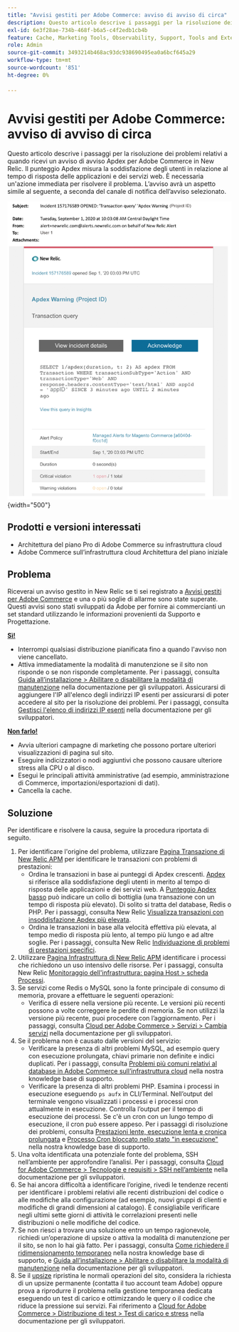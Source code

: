 ```yaml
---
title: "Avvisi gestiti per Adobe Commerce: avviso di avviso di circa"
description: Questo articolo descrive i passaggi per la risoluzione dei problemi relativi a quando ricevi un avviso di avviso Apdex per Adobe Commerce in New Relic. Il punteggio Apdex misura la soddisfazione degli utenti in relazione al tempo di risposta delle applicazioni e dei servizi web. È necessaria un'azione immediata per risolvere il problema. L’avviso avrà un aspetto simile al seguente, a seconda del canale di notifica dell’avviso selezionato.
exl-id: 6e3f28ae-734b-468f-b6a5-c4f2edb1cb4b
feature: Cache, Marketing Tools, Observability, Support, Tools and External Services
role: Admin
source-git-commit: 3493214b468ac93dc938690495ea0a6bcf645a29
workflow-type: tm+mt
source-wordcount: '851'
ht-degree: 0%

---
```


# Avvisi gestiti per Adobe Commerce: avviso di avviso di circa

Questo articolo descrive i passaggi per la risoluzione dei problemi relativi a quando ricevi un avviso di avviso Apdex per Adobe Commerce in New Relic. Il punteggio Apdex misura la soddisfazione degli utenti in relazione al tempo di risposta delle applicazioni e dei servizi web. È necessaria un&#39;azione immediata per risolvere il problema. L’avviso avrà un aspetto simile al seguente, a seconda del canale di notifica dell’avviso selezionato.

![avviso apdex](assets/apdex-warning-magento-managed.png){width="500"}

## Prodotti e versioni interessati

* Architettura del piano Pro di Adobe Commerce su infrastruttura cloud
* Adobe Commerce sull’infrastruttura cloud Architettura del piano iniziale

## Problema

Riceverai un avviso gestito in New Relic se ti sei registrato a [Avvisi gestiti per Adobe Commerce](/help/support-tools/managed-alerts-for-adobe-commerce/managed-alerts-for-magento-commerce.md) e una o più soglie di allarme sono state superate. Questi avvisi sono stati sviluppati da Adobe per fornire ai commercianti un set standard utilizzando le informazioni provenienti da Supporto e Progettazione.

<u> **Sì!** </u>

* Interrompi qualsiasi distribuzione pianificata fino a quando l&#39;avviso non viene cancellato.
* Attiva immediatamente la modalità di manutenzione se il sito non risponde o se non risponde completamente. Per i passaggi, consulta  [Guida all’installazione > Abilitare o disabilitare la modalità di manutenzione](https://devdocs.magento.com/guides/v2.4/install-gde/install/cli/install-cli-subcommands-maint.html?itm_source=devdocs&amp;itm_medium=search_page&amp;itm_campaign=federated_search&amp;itm_term=mainten) nella documentazione per gli sviluppatori. Assicurarsi di aggiungere l&#39;IP all&#39;elenco degli indirizzi IP esenti per assicurarsi di poter accedere al sito per la risoluzione dei problemi. Per i passaggi, consulta [Gestisci l&#39;elenco di indirizzi IP esenti](https://devdocs.magento.com/guides/v2.4/install-gde/install/cli/install-cli-subcommands-maint.html?itm_source=devdocs&amp;itm_medium=search_page&amp;itm_campaign=federated_search&amp;itm_term=mainten#instgde-cli-maint-exempt) nella documentazione per gli sviluppatori.

<u>**Non farlo!**</u>

* Avvia ulteriori campagne di marketing che possono portare ulteriori visualizzazioni di pagina sul sito.
* Eseguire indicizzatori o nodi aggiuntivi che possono causare ulteriore stress alla CPU o al disco.
* Esegui le principali attività amministrative (ad esempio, amministrazione di Commerce, importazioni/esportazioni di dati).
* Cancella la cache.

## Soluzione

Per identificare e risolvere la causa, seguire la procedura riportata di seguito.

1. Per identificare l&#39;origine del problema, utilizzare [Pagina Transazione di New Relic APM](https://docs.newrelic.com/docs/apm/applications-menu/monitoring/transactions-page-find-specific-performance-problems) per identificare le transazioni con problemi di prestazioni:
   * Ordina le transazioni in base ai punteggi di Apdex crescenti. [Apdex](https://docs.newrelic.com/docs/apm/new-relic-apm/apdex/apdex-measure-user-satisfaction) si riferisce alla soddisfazione degli utenti in merito al tempo di risposta delle applicazioni e dei servizi web. A [Punteggio Apdex basso](/help/support-tools/managed-alerts-for-adobe-commerce/managed-alerts-for-magento-commerce-apdex-warning-alert.md) può indicare un collo di bottiglia (una transazione con un tempo di risposta più elevato). Di solito si tratta del database, Redis o PHP. Per i passaggi, consulta New Relic [Visualizza transazioni con insoddisfazione Apdex più elevata](https://docs.newrelic.com/docs/apm/new-relic-apm/apdex/view-your-apdex-score#apdex-dissat).
   * Ordina le transazioni in base alla velocità effettiva più elevata, al tempo medio di risposta più lento, al tempo più lungo e ad altre soglie. Per i passaggi, consulta New Relic [Individuazione di problemi di prestazioni specifici](https://docs.newrelic.com/docs/apm/applications-menu/monitoring/transactions-page-find-specific-performance-problems).
1. Utilizzare [Pagina Infrastruttura di New Relic APM](https://docs.newrelic.com/docs/infrastructure/infrastructure-ui-pages/infra-hosts-ui-page/) identificare i processi che richiedono un uso intensivo delle risorse. Per i passaggi, consulta New Relic [Monitoraggio dell&#39;infrastruttura: pagina Host > scheda Processi](https://docs.newrelic.com/docs/infrastructure/infrastructure-ui-pages/infra-hosts-ui-page/#processes).
1. Se servizi come Redis o MySQL sono la fonte principale di consumo di memoria, provare a effettuare le seguenti operazioni:
   * Verifica di essere nella versione più recente. Le versioni più recenti possono a volte correggere le perdite di memoria. Se non utilizzi la versione più recente, puoi procedere con l’aggiornamento. Per i passaggi, consulta [Cloud per Adobe Commerce > Servizi > Cambia servizi](https://experienceleague.adobe.com/docs/commerce-cloud-service/user-guide/configure/service/services-yaml.html) nella documentazione per gli sviluppatori.
1. Se il problema non è causato dalle versioni del servizio:
   * Verificare la presenza di altri problemi MySQL, ad esempio query con esecuzione prolungata, chiavi primarie non definite e indici duplicati. Per i passaggi, consulta [Problemi più comuni relativi al database in Adobe Commerce sull’infrastruttura cloud](https://experienceleague.adobe.com/docs/commerce-operations/implementation-playbook/best-practices/maintenance/resolve-database-performance-issues.html) nella nostra knowledge base di supporto.
   * Verificare la presenza di altri problemi PHP. Esamina i processi in esecuzione eseguendo `ps aufx` in CLI/Terminal. Nell’output del terminale vengono visualizzati i processi e i processi cron attualmente in esecuzione. Controlla l’output per il tempo di esecuzione dei processi. Se c&#39;è un cron con un lungo tempo di esecuzione, il cron può essere appeso. Per i passaggi di risoluzione dei problemi, consulta [Prestazioni lente, esecuzione lenta e cronica prolungata](/help/troubleshooting/miscellaneous/slow-performance-slow-and-long-running-crons.md) e [Processo Cron bloccato nello stato &quot;in esecuzione&quot;](/help/troubleshooting/miscellaneous/cron-job-is-stuck-in-running-status.md) nella nostra knowledge base di supporto.
1. Una volta identificata una potenziale fonte del problema, SSH nell’ambiente per approfondire l’analisi. Per i passaggi, consulta [Cloud for Adobe Commerce > Tecnologie e requisiti > SSH nell’ambiente](https://devdocs.magento.com/cloud/env/environments-ssh.html#ssh) nella documentazione per gli sviluppatori.
1. Se hai ancora difficoltà a identificare l’origine, rivedi le tendenze recenti per identificare i problemi relativi alle recenti distribuzioni del codice o alle modifiche alla configurazione (ad esempio, nuovi gruppi di clienti e modifiche di grandi dimensioni al catalogo). È consigliabile verificare negli ultimi sette giorni di attività le correlazioni presenti nelle distribuzioni o nelle modifiche del codice.
1. Se non riesci a trovare una soluzione entro un tempo ragionevole, richiedi un’operazione di upsize o attiva la modalità di manutenzione per il sito, se non lo hai già fatto. Per i passaggi, consulta [Come richiedere il ridimensionamento temporaneo](/help/how-to/general/how-to-request-temporary-magento-upsize.md) nella nostra knowledge base di supporto, e [Guida all’installazione > Abilitare o disabilitare la modalità di manutenzione](https://devdocs.magento.com/guides/v2.4/install-gde/install/cli/install-cli-subcommands-maint.html?itm_source=devdocs&amp;itm_medium=search_page&amp;itm_campaign=federated_search&amp;itm_term=mainten) nella documentazione per gli sviluppatori.
1. Se il [upsize](/help/how-to/general/how-to-request-temporary-magento-upsize.md) ripristina le normali operazioni del sito, considera la richiesta di un upsize permanente (contatta il tuo account team Adobe) oppure prova a riprodurre il problema nella gestione temporanea dedicata eseguendo un test di carico e ottimizzando le query o il codice che riduce la pressione sui servizi. Fai riferimento a [Cloud for Adobe Commerce > Distribuzione di test > Test di carico e stress](https://devdocs.magento.com/cloud/live/stage-prod-test.html#loadtest) nella documentazione per gli sviluppatori.
